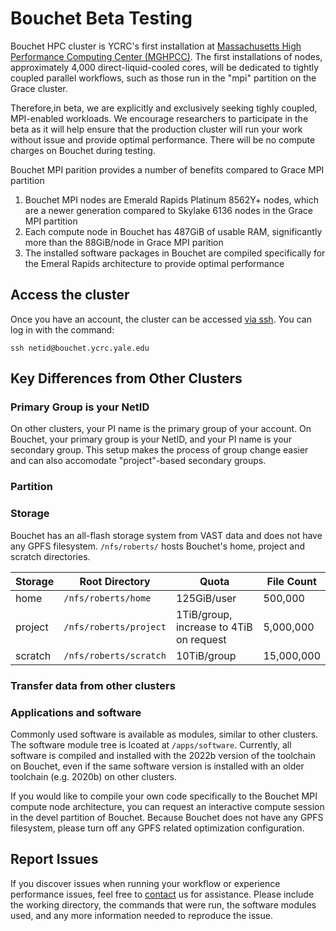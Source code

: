 # Bouchet Beta Testing

Bouchet HPC cluster is YCRC's first installation at [Massachusetts High Performance Computing Center (MGHPCC)](https://research.computing.yale.edu/about/yale-joins-mghpcc). The first installations of nodes, approximately 4,000 direct-liquid-cooled cores, will be dedicated to tightly coupled parallel workflows, such as those run in the "mpi" partition on the Grace cluster. 

Therefore,in beta, we are explicitly and exclusively seeking tighly coupled, MPI-enabled workloads. We encourage researchers to participate in the beta as it will help ensure that the production cluster will run your work without issue and provide optimal performance. There will be no compute charges on Bouchet during testing.  

Bouchet MPI parition provides a number of benefits compared to Grace MPI partition

1. Bouchet MPI nodes are Emerald Rapids Platinum 8562Y+ nodes, which are a newer generation compared to Skylake 6136 nodes in the Grace MPI partition 
2. Each compute node in Bouchet has 487GiB of usable RAM, significantly more than the 88GiB/node in Grace MPI parition
3. The installed software packages in Bouchet are compiled specifically for the Emeral Rapids architecture to provide optimal performance 

## Access the cluster

Once you have an account, the cluster can be accessed [via ssh](/clusters-at-yale/access). You can log in with the command:

```
ssh netid@bouchet.ycrc.yale.edu
```

## Key Differences from Other Clusters 

### Primary Group is your NetID

On other clusters, your PI name is the primary group of your account. On Bouchet, your primary group is your NetID, and your PI name is your secondary group. This setup makes the process of group change easier and can also accomodate "project"-based secondary groups.   

### Partition 

### Storage

Bouchet has an all-flash storage system from VAST data and does not have any GPFS filesystem. `/nfs/roberts/` hosts Bouchet's home, project and scratch directories.

|Storage         | Root Directory            | Quota                                   | File Count | 
|----------------|---------------------------|-----------------------------------------|------------|
| home           | `/nfs/roberts/home`       | 125GiB/user                             | 500,000    | 
| project        | `/nfs/roberts/project`    | 1TiB/group, increase to 4TiB on request | 5,000,000  | 
| scratch        | `/nfs/roberts/scratch`    | 10TiB/group                             | 15,000,000 |

### Transfer data from other clusters

### Applications and software

Commonly used software is available as modules, similar to other clusters. The software module tree is lcoated at `/apps/software`. Currently, all software is compiled and installed with the 2022b version of the toolchain on Bouchet, even if the same software version is installed with an older toolchain (e.g. 2020b) on other clusters.   

If you would like to compile your own code specifically to the Bouchet MPI compute node architecture, you can request an interactive compute session in the devel partition of Bouchet. Because Bouchet does not have any GPFS filesystem, please turn off any GPFS related optimization configuration. 


## Report Issues

If you discover issues when running your workflow or experience performance issues, feel free to [contact](/) us for assistance. Please include the working directory, the commands that were run, the software modules used, and any more information needed to reproduce the issue.






  
